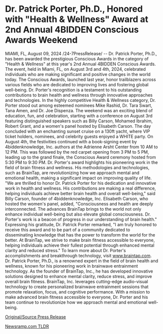 # Dr. Patrick Porter, Ph.D., Honored with "Health & Wellness" Award at 2nd Annual 4BIDDEN Conscious Awards Weekend

MIAMI, FL, August 09, 2024 /24-7PressRelease/ -- Dr. Patrick Porter, Ph.D., has been awarded the prestigious Conscious Awards in the category of "Health & Wellness" at this year's 2nd Annual 4BIDDEN Conscious Awards. The event, held in Miami, FL, on August 3rd and 4th, 2024, celebrated individuals who are making significant and positive changes in the world today.  The Conscious Awards, launched last year, honor trailblazers across various fields who are dedicated to improving lives and fostering global well-being. Dr. Porter's recognition is a testament to his outstanding contributions to brain health and wellness through innovative approaches and technologies. In the highly competitive Health & Wellness category, Dr. Porter stood out among esteemed nominees Mike Rashid, Dr. Tara Swart, Tana Amen, and Dr. Joe Dispenza.  The weekend was an exciting blend of education, fun, and celebration, starting with a conference on August 3rd featuring distinguished speakers such as Billy Carson, Mohamed Ibrahim, Robert Grant, and a women's panel hosted by Elisabeth Carson. The day concluded with an enchanting sunset cruise on a 130ft yacht, where VIP ticket holders, nominees, and celebrity guests enjoyed a WHITE party.  On August 4th, the festivities continued with a book-signing event by 4biddenknowledge, Inc. authors at the Adrienne Arsht Center from 10 AM to 12 PM. This was followed by the red carpet opening from 3 PM to 5 PM, leading up to the grand finale, the Conscious Award ceremony hosted from 5:30 PM to 9:30 PM.  Dr. Porter's award highlights his pioneering work in the field of brain fitness and wellness. His methodologies and technologies, such as BrainTap, are revolutionizing how we approach mental and emotional health, making a significant impact on improving quality of life.  "We are thrilled to honor Dr. Patrick Porter for his dedication and innovative work in health and wellness. His contributions are making a real difference, helping individuals achieve better brain health and overall well-being," said Billy Carson, founder of 4biddenknowledge, Inc.  Elisabeth Carson, who hosted the women's panel, added, "Consciousness and health are deeply interconnected. The advances BrainTap brings to the world not only enhance individual well-being but also elevate global consciousness. Dr. Porter's work is a beacon of progress in our understanding of brain health."  Expressing his gratitude, Dr. Patrick Porter remarked, "I am truly honored to receive this award and to be part of a community dedicated to disseminating knowledge that has the power to transform the world for the better. At BrainTap, we strive to make brain fitness accessible to everyone, helping individuals achieve their fullest potential through enhanced mental clarity and reduced stress."  To learn more about Dr. Porter's accomplishments and breakthrough technology, visit www.braintap.com.  Dr. Patrick Porter, Ph.D., is a renowned expert in the field of brain health and wellness, known for his pioneering work in brainwave entrainment technology. As the founder of BrainTap, Inc., he has developed innovative solutions designed to enhance mental clarity, reduce stress, and improve overall brain fitness. BrainTap, Inc. leverages cutting-edge audio-visual technology to create personalized brainwave entrainment sessions that promote relaxation, focus, and cognitive performance. With a mission to make advanced brain fitness accessible to everyone, Dr. Porter and his team continue to revolutionize how we approach mental and emotional well-being. 

[Original/Source Press Release](https://www.24-7pressrelease.com/press-release/513251/dr-patrick-porter-phd-honored-with-health-wellness-award-at-2nd-annual-4bidden-conscious-awards-weekend) 

[Newsramp.com TLDR](https://newsramp.com/None) 